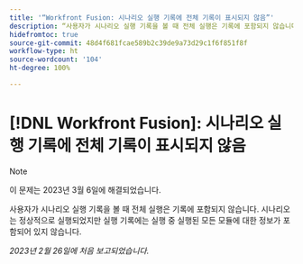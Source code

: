 ```yaml
---
title: '“Workfront Fusion: 시나리오 실행 기록에 전체 기록이 표시되지 않음”'
description: “사용자가 시나리오 실행 기록을 볼 때 전체 실행은 기록에 포함되지 않습니다. 시나리오는 정상적으로 실행되었지만 실행 기록에는 실행 중 실행된 모든 모듈에 대한 정보가 포함되어 있지 않습니다.”
hidefromtoc: true
source-git-commit: 48d4f681fcae589b2c39de9a73d29c1f6f851f8f
workflow-type: ht
source-wordcount: '104'
ht-degree: 100%

---
```



# [!DNL Workfront Fusion]: 시나리오 실행 기록에 전체 기록이 표시되지 않음

>[!NOTE]
>
>이 문제는 2023년 3월 6일에 해결되었습니다.

사용자가 시나리오 실행 기록을 볼 때 전체 실행은 기록에 포함되지 않습니다. 시나리오는 정상적으로 실행되었지만 실행 기록에는 실행 중 실행된 모든 모듈에 대한 정보가 포함되어 있지 않습니다.

_2023년 2월 26일에 처음 보고되었습니다._

